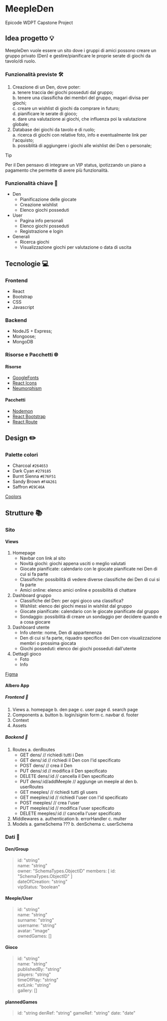 # MeepleDen

Epicode WDPT Capstone Project

## Idea progetto :bulb:

MeepleDen vuole essere un sito dove i gruppi di amici possono creare un gruppo privato (Den) e gestire/pianificare le proprie serate di giochi da tavolo/di ruolo.

### Funzionalità previste :hammer_and_wrench:

1. Creazione di un Den, dove poter:  
  a. tenere traccia dei giochi posseduti dal gruppo;  
  b. tenere una classificha dei membri del gruppo, magari divisa per giochi;  
  c. creare un wishlist di giochi da comprare in futuro;  
  d. pianificare le serate di gioco;  
  e. dare una valutazione ai giochi, che influenza poi la valutazione globale;  
2. Database dei giochi da tavolo e di ruolo;  
  a. ricerca di giochi con relative foto, info e eventualmente link per l'acquisto;  
  b. possiblità di aggiungere i giochi alle wishlist dei Den o personale;  

> [!TIP]
> Per il Den pensavo di integrare un VIP status, ipotizzando un piano a pagamento che permette di avere più funzionalità.

### Funzionalità chiave :key:

- Den
  - Pianificazione delle giocate
  - Creazione wishlist
  - Elenco giochi posseduti
- User
  - Pagina info personali
  - Elenco giochi posseduti
  - Registrazione e login
- Generali
  - Ricerca giochi
  - Visualizzazione giochi per valutazione o data di uscita

## Tecnologie :computer:

### Frontend

- React
- Bootstrap
- CSS
- Javascript

### Backend

- NodeJS + Express;
- Mongoose;
- MongoDB

### Risorse e Pacchetti :globe_with_meridians:

#### Risorse

- [GoogleFonts](https://fonts.google.com/)
- [React Icons](https://react-icons.github.io/react-icons/)
- [Neumorphism](https://neumorphism.io/#e0e0e0)

#### Pacchetti

- [Nodemon](https://www.npmjs.com/package/nodemon)
- [React Bootstrap](https://react-bootstrap.netlify.app/)
- [React Route](https://reactrouter.com/en/main)

## Design :pencil2:

### Palette colori

- Charcoal `#264653`
- Dark Cyan `#279185`
- Burnt Sienna `#E76F51`
- Sandy Brown `#F4A261`
- Saffron `#E9C46A`

[Coolors](https://coolors.co/palette/264653-279185-e9c46a-f4a261-e76f51)

## Strutture :books:

### Sito

#### Views

1. Homepage
   - Navbar con link al sito
   - Novità giochi: giochi appena usciti o meglio valutati
   - Giocate pianificate: calendario con le giocate pianificate nei Den di cui si fa parte
   - Classifiche: possibilità di vedere diverse classifiche dei Den di cui si fa parte
   - Amici online: elenco amici online e possibilità di chattare
2. Dashboard gruppo
   - Classifiche del Den: per ogni gioco una classifica?
   - Wishlist: elenco dei giochi messi in wishlist dal gruppo
   - Giocate pianificate: calendario con le giocate pianificate dal gruppo
   - Sondaggio: possibilità di creare un sondaggio per decidere quando e a cosa giocare
3. Dashboard utente
   - Info utente: nome, Den di appartenenza
   - Den di cui si fa parte, riquadro specifico dei Den con visualizzazione membri o prossima giocata
   - Giochi posseduti: elenco dei giochi posseduti dall'utente
4. Dettagli gioco
   - Foto
   - Info

[Figma](https://www.figma.com/file/Zjzya0FOOzm2sUwyJU7Rl7/Views?type=design&node-id=0%3A1&mode=design&t=VKzbZiStSyljqh3p-1)

#### Albero App

##### Frontend :deciduous_tree:

1. Views
   a. homepage
   b. den page
   c. user page
   d. search page
2. Components
   a. button
   b. login/signin form
   c. navbar
   d. footer
3. Context
4. Assets

##### Backend :deciduous_tree:

1. Routes
   a. denRoutes
      - GET dens/ // richiedi tutti i Den
      - GET dens/:id // richiedi il Den con l'id specificato
      - POST dens/ // crea il Den
      - PUT dens/:id // modifica il Den specificato
      - DELETE dens/:id // cancella il Den specificato
      - PUT dens/:id/addMeeple // aggiunge un meeple al den
   b. userRoutes
      - GET meeples/ // richiedi tutti gli users
      - GET meeples/:id // richiedi l'user con l'id specificato
      - POST meeples/ // crea l'user
      - PUT meeples/:id // modifica l'user specificato
      - DELETE meeples/:id // cancella l'user specificato
2. Middlewares
   a. authentication
   b. errorHandler
   c. multer
3. Models
   a. gameSchema ???
   b. denSchema
   c. userSchema

### Dati :page_with_curl:

#### Den/Group

> id: "string"  
> name: "string"  
> owner: "SchemaTypes.ObjectID" 
> members: [ id: "SchemaTypes.ObjectID" ]  
> dateOfCreation: "string"  
> vipStatus: "boolean"  

#### Meeple/User

> id: "string"  
> name: "string"  
> surname: "string"  
> username: "string"  
> avatar: "image"  
> ownedGames: []  

#### Gioco

> id: "string"  
> name: "string"  
> publishedBy: "string"  
> players: "string"  
> timeOfPlay: "string"  
> extLink: "string"  
> gallery: []  

#### plannedGames

> id: "string
> denRef: "string"
> gameRef: "string"
> date: "date"
